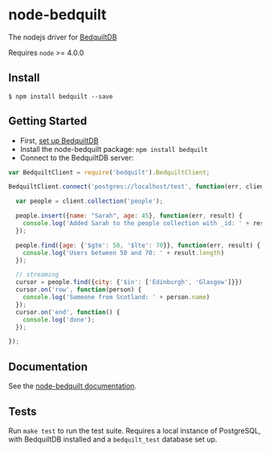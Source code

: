 node-bedquilt
=============

The nodejs driver for [BedquiltDB](http://bedquiltdb.github.io)

Requires `node` >= 4.0.0


## Install

```
$ npm install bedquilt --save
```


## Getting Started

- First, [set up BedquiltDB](http://bedquiltdb.readthedocs.org/en/latest/getting_started/)
- Install the node-bedquilt package: `npm install bedquilt`
- Connect to the BedquiltDB server:
```javascript
var BedquiltClient = require('bedquilt').BedquiltClient;

BedquiltClient.connect('postgres://localhost/test', function(err, client) {

  var people = client.collection('people');

  people.insert({name: "Sarah", age: 45}, function(err, result) {
    console.log('Added Sarah to the people collection with _id: ' + result);
  });

  people.find({age: {'$gte': 50, '$lte': 70}}, function(err, result) {
    console.log('Users between 50 and 70: ' + result.length)
  });

  // streaming
  cursor = people.find({city: {'$in': ['Edinburgh', 'Glasgow']}})
  cursor.on('row', function(person) {
    console.log('Someone from Scotland: ' + person.name)
  });
  cursor.on('end', function() {
    console.log('done');
  });

});
```

## Documentation

See the [node-bedquilt documentation](http://node-bedquilt.readthedocs.org/en/latest).


## Tests

Run `make test` to run the test suite. Requires a local instance of PostgreSQL, with BedquiltDB installed and
a `bedquilt_test` database set up.
